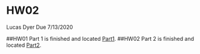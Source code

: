 # HW02
Lucas Dyer
Due 7/13/2020


##HW01 Part 1 is finished and located [Part1](HW02_A_Graph-Fails.md).
##HW02 Part 2 is finished and located [Part2](HW02_BMimic_starter.md).
